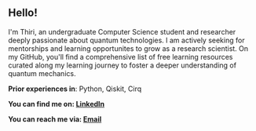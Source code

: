 ## Hello!

I'm Thiri, an undergraduate Computer Science student and researcher deeply passionate about quantum technologies. I am actively seeking for mentorships and learning opportunites to grow as a research scientist. On my GitHub, you'll find a comprehensive list of free learning resources curated along my learning journey to foster a deeper understanding of quantum mechanics.

**Prior experiences in**: Python, Qiskit, Cirq

**You can find me on: [LinkedIn](https://www.linkedin.com/in/thiriyaminhsu/)**

**You can reach me via: [Email](thiriyaminhsu358@gmail.com)**

